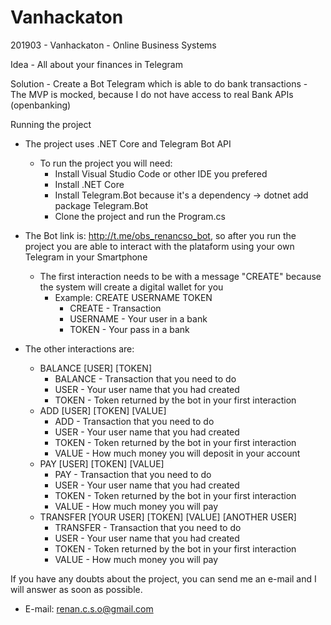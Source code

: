 # Vanhackaton
201903 - Vanhackaton - Online Business Systems

Idea - All about your finances in Telegram

Solution - Create a Bot Telegram which is able to do bank transactions
         - The MVP is mocked, because I do not have access to real Bank APIs (openbanking)

Running the project

  - The project uses .NET Core and Telegram Bot API
    * To run the project you will need:
      * Install Visual Studio Code or other IDE you prefered
      * Install .NET Core
      * Install Telegram.Bot because it's a dependency -> dotnet add package Telegram.Bot
      * Clone the project and run the Program.cs
    
  - The Bot link is: http://t.me/obs_renancso_bot, so after you run the project you are able to interact with the plataform using your own Telegram in your Smartphone
    * The first interaction needs to be with a message "CREATE" because the system will create a digital wallet for you
      * Example: CREATE USERNAME TOKEN
        * CREATE   - Transaction
        * USERNAME - Your user in a bank
        * TOKEN    - Your pass in a bank
  
  - The other interactions are:
    * BALANCE [USER] [TOKEN]
      * BALANCE - Transaction that you need to do
      * USER    - Your user name that you had created
      * TOKEN   - Token returned by the bot in your first interaction
    * ADD [USER] [TOKEN] [VALUE]
      * ADD     - Transaction that you need to do
      * USER    - Your user name that you had created
      * TOKEN   - Token returned by the bot in your first interaction
      * VALUE   - How much money you will deposit in your account
    * PAY [USER] [TOKEN] [VALUE]
      * PAY     - Transaction that you need to do
      * USER    - Your user name that you had created
      * TOKEN   - Token returned by the bot in your first interaction
      * VALUE   - How much money you will pay
    * TRANSFER [YOUR USER] [TOKEN] [VALUE] [ANOTHER USER]
      * TRANSFER - Transaction that you need to do
      * USER     - Your user name that you had created
      * TOKEN    - Token returned by the bot in your first interaction
      * VALUE    - How much money you will pay
      
 If you have any doubts about the project, you can send me an e-mail and I will answer as soon as possible.
  * E-mail: renan.c.s.o@gmail.com
